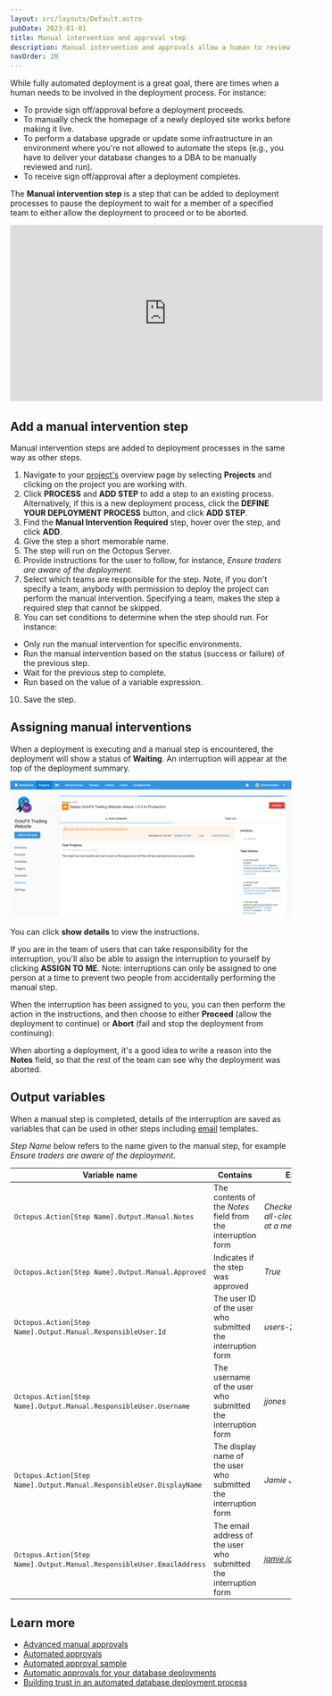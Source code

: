 ```yaml
---
layout: src/layouts/Default.astro
pubDate: 2023-01-01
title: Manual intervention and approval step
description: Manual intervention and approvals allow a human to review, approve, or sign off on deployments.
navOrder: 20
---
```


While fully automated deployment is a great goal, there are times when a human needs to be involved in the deployment process. For instance:

- To provide sign off/approval before a deployment proceeds.
- To manually check the homepage of a newly deployed site works before making it live.
- To perform a database upgrade or update some infrastructure in an environment where you're not allowed to automate the steps (e.g., you have to deliver your database changes to a DBA to be manually reviewed and run).
- To receive sign off/approval after a deployment completes.

The **Manual intervention step** is a step that can be added to deployment processes to pause the deployment to wait for a member of a specified team to either allow the deployment to proceed or to be aborted.

<iframe width="560" height="315" src="https://www.youtube.com/embed/ePQjCClGfZQ" frameborder="0" allow="accelerometer; autoplay; encrypted-media; gyroscope; picture-in-picture" allowfullscreen></iframe>

## Add a manual intervention step

Manual intervention steps are added to deployment processes in the same way as other steps.

1. Navigate to your [project's](/docs/projects/) overview page by selecting **Projects** and clicking on the project you are working with.
2. Click **PROCESS** and **ADD STEP** to add a step to an existing process. Alternatively, if this is a new deployment process, click the **DEFINE YOUR DEPLOYMENT PROCESS** button, and click **ADD STEP**.
3. Find the **Manual Intervention Required** step, hover over the step, and click **ADD**.
4. Give the step a short memorable name.
5. The step will run on the Octopus Server.
6. Provide instructions for the user to follow, for instance, *Ensure traders are aware of the deployment.*
7. Select which teams are responsible for the step. Note, if you don't specify a team, anybody with permission to deploy the project can perform the manual intervention. Specifying a team, makes the step a required step that cannot be skipped.
9. You can set conditions to determine when the step should run. For instance:
  - Only run the manual intervention for specific environments.
  - Run the manual intervention based on the status (success or failure) of the previous step.
  - Wait for the previous step to complete.
  - Run based on the value of a variable expression.
10. Save the step.

## Assigning manual interventions

When a deployment is executing and a manual step is encountered, the deployment will show a status of **Waiting**. An interruption will appear at the top of the deployment summary.

![Waiting Status](/docs/projects/built-in-step-templates/images/waiting-status.png "width=500")

You can click **show details** to view the instructions.

If you are in the team of users that can take responsibility for the interruption, you'll also be able to assign the interruption to yourself by clicking **ASSIGN TO ME**. Note: interruptions can only be assigned to one person at a time to prevent two people from accidentally performing the manual step.

When the interruption has been assigned to you, you can then perform the action in the instructions, and then choose to either **Proceed** (allow the deployment to continue) or **Abort** (fail and stop the deployment from continuing):

When aborting a deployment, it's a good idea to write a reason into the **Notes** field, so that the rest of the team can see why the deployment was aborted.

## Output variables

When a manual step is completed, details of the interruption are saved as variables that can be used in other steps including [email](/docs/projects/built-in-step-templates/email-notifications/) templates.

*Step Name* below refers to the name given to the manual step, for example *Ensure traders are aware of the deployment*.

| Variable name | Contains | Example value |
| --- | --- | --- |
| `Octopus.Action[Step Name].Output.Manual.Notes` | The contents of the *Notes* field from the interruption form | *Checked with Rick, got the all-clear; Michelle is out at a meeting.* |
| `Octopus.Action[Step Name].Output.Manual.Approved` | Indicates if the step was approved | *True*
| `Octopus.Action[Step Name].Output.Manual.ResponsibleUser.Id` | The user ID of the user who submitted the interruption form | *users-237* |
| `Octopus.Action[Step Name].Output.Manual.ResponsibleUser.Username` | The username of the user who submitted the interruption form | *jjones* |
| `Octopus.Action[Step Name].Output.Manual.ResponsibleUser.DisplayName` | The display name of the user who submitted the interruption form | *Jamie Jones* |
| `Octopus.Action[Step Name].Output.Manual.ResponsibleUser.EmailAddress` | The email address of the user who submitted the interruption form | *jamie.jones@example.com* |

## Learn more

- [Advanced manual approvals](/docs/deployments/databases/common-patterns/manual-approvals/)
- [Automated approvals](/docs/deployments/databases/common-patterns/automatic-approvals/)
- [Automated approval sample](https://samples.octopus.app/app#/Spaces-202/projects/octofx/deployments/process)
- [Automatic approvals for your database deployments](https://octopus.com/blog/autoapprove-database-deployments)
- [Building trust in an automated database deployment process](https://octopus.com/blog/building-trust-in-automated-db-deployments)